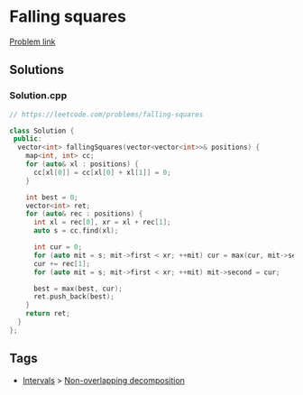 # Falling squares

[Problem link](https://leetcode.com/problems/falling-squares)

## Solutions


### Solution.cpp
```cpp
// https://leetcode.com/problems/falling-squares

class Solution {
 public:
  vector<int> fallingSquares(vector<vector<int>>& positions) {
    map<int, int> cc;
    for (auto& xl : positions) {
      cc[xl[0]] = cc[xl[0] + xl[1]] = 0;
    }

    int best = 0;
    vector<int> ret;
    for (auto& rec : positions) {
      int xl = rec[0], xr = xl + rec[1];
      auto s = cc.find(xl);

      int cur = 0;
      for (auto mit = s; mit->first < xr; ++mit) cur = max(cur, mit->second);
      cur += rec[1];
      for (auto mit = s; mit->first < xr; ++mit) mit->second = cur;

      best = max(best, cur);
      ret.push_back(best);
    }
    return ret;
  }
};
```
## Tags

* [Intervals](/Collections/intervals.md#intervals) > [Non-overlapping decomposition](/Collections/intervals.md#non-overlapping-decomposition)

